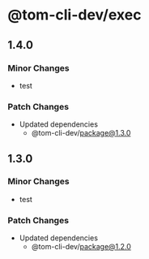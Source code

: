 # @tom-cli-dev/exec

## 1.4.0

### Minor Changes

- test

### Patch Changes

- Updated dependencies
  - @tom-cli-dev/package@1.3.0

## 1.3.0

### Minor Changes

- test

### Patch Changes

- Updated dependencies
  - @tom-cli-dev/package@1.2.0
